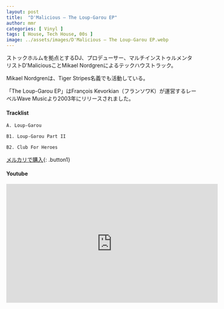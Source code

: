 ```yaml
---
layout: post
title:  "D'Malicious – The Loup-Garou EP"
author: mmr
categories: [ Vinyl ]
tags: [ House, Tech House, 00s ]
image: ../assets/images/D'Malicious – The Loup-Garou EP.webp
---
```


ストックホルムを拠点とするDJ、プロデューサー、マルチインストゥルメンタリストD'MaliciousことMikael Nordgrenによるテックハウストラック。

Mikael Nordgrenは、Tiger Stripes名義でも活動している。

「The Loup-Garou EP」はFrançois Kevorkian（フランソワK）が運営するレーベルWave Musicより2003年にリリースされました。

#### Tracklist
```md
A. Loup-Garou

B1. Loup-Garou Part II

B2. Club For Heroes
```

[メルカリで購入](https://jp.mercari.com/item/m40447327696?afid=6142608987){: .button1}

#### Youtube
<iframe width="560" height="315" src="https://www.youtube.com/embed/Sq1BIbGyJ_U?si=Ty2Gup_8pVBm0aYP" title="YouTube video player" frameborder="0" allow="accelerometer; autoplay; clipboard-write; encrypted-media; gyroscope; picture-in-picture; web-share" referrerpolicy="strict-origin-when-cross-origin" allowfullscreen></iframe>
